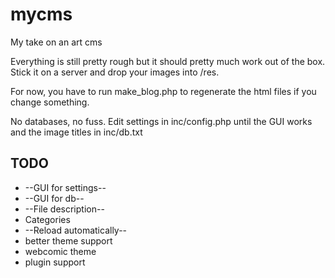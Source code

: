 mycms
=====

My take on an art cms


Everything is still pretty rough but it should pretty much work out of the box. Stick it on a server and drop your images into /res.

For now, you have to run make_blog.php to regenerate the html files if you change something.

No databases, no fuss. Edit settings in inc/config.php until the GUI works and the image titles in inc/db.txt

TODO
----

- --GUI for settings--
- --GUI for db--
- --File description--
- Categories
- --Reload automatically--
- better theme support
- webcomic theme
- plugin support
